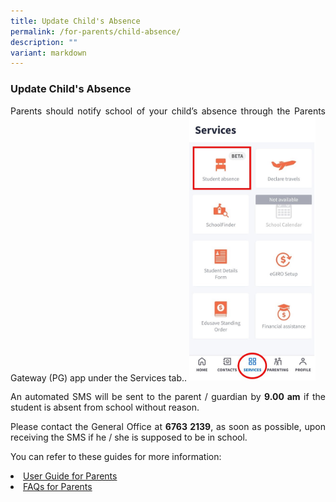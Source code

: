 ```yaml
---
title: Update Child's Absence
permalink: /for-parents/child-absence/
description: ""
variant: markdown
---
```

<p></p><h3><b>Update Child's Absence</b></h3>
<p style="text-align:justify">Parents should notify school of your child’s absence through the Parents Gateway (PG) app under the Services tab..
<img style="width:40%" src="/images/Child_Absence.jpg">	
</p><p style="text-align:justify">An automated SMS will be sent to the parent / guardian by <b>9.00 am</b> if the student is absent from school without reason.
</p><p style="text-align:justify">Please contact the General Office at <b>6763 2139</b>, as soon as possible, upon receiving the SMS if he / she is supposed to be in school.</p>
<p></p><p style="text-align:justify">You can refer to these guides for more information:</p>
<li><a href="/files/Parent_User_Guide_PG_Mobile_App__Notify_absence_.pdf" target="_blank" rel="noopener noreferrer">User Guide for Parents</a></li>
<li><a href="/files/FAQs_for_Parents__Notify_absence_.pdf" target="_blank" rel="noopener noreferrer">FAQs for Parents</a></li>